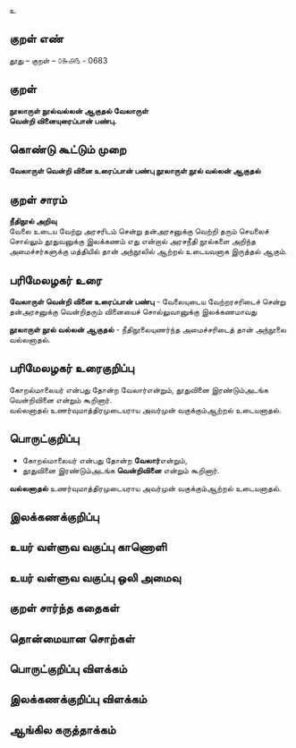 உ

## குறள் எண் 

தூது – குறள் – ௦௬௮௩ - 0683  

## குறள் 

**நூலாருள் நூல்வல்லன் ஆகுதல் வேலாருள்  
வென்றி வினையுரைப்பான் பண்பு.**  

## கொண்டு கூட்டும் முறை

**வேலாருள் வென்றி வினை உரைப்பான் பண்பு நூலாருள் நூல் வல்லன் ஆகுதல்**

## குறள் சாரம்   

**நீதிநூல் அறிவு**  
வேலை உடைய வேற்று அரசரிடம் சென்று தன்அரசனுக்கு வெற்றி தரும் செயலைச் சொல்லும் தூதுவனுக்கு இலக்கணம் எது என்றால் அரசநீதி நூல்களை அறிந்த அமைச்சர்களுக்கு மத்தியில் தான் அந்நூலில் ஆற்றல் உடையவனாக இருத்தல் ஆகும்.  

## பரிமேலழகர் உரை

**வேலாருள் வென்றி வினை உரைப்பான் பண்பு** - வேலையுடைய வேற்றரசரிடைச் சென்று தன்அரசனுக்கு வென்றிதரும் வினையைச் சொல்லுவானுக்கு இலக்கணமாவது  

**நூலாருள் நூல் வல்லன் ஆகுதல்** - நீதிநூலையுணர்ந்த அமைச்சரிடைத் தான் அந்நூலை வல்லனாதல்.   

## பரிமேலழகர் உரைகுறிப்பு   

கோறல்மாலையர் என்பது தோன்ற வேலார்என்றும், தூதுவினை இரண்டும்அடங்க வென்றிவினை என்றும் கூறினார்.  
வல்லனாதல் உணர்வுமாத்திரமுடையராய அவர்முன் வகுக்கும்ஆற்றல் உடையனாதல்.  

## பொருட்குறிப்பு 

* கோறல்மாலையர் என்பது தோன்ற **வேலார்**என்றும்,  
* தூதுவினை இரண்டும்அடங்க **வென்றிவினை** என்றும் கூறினார்.  

**வல்லனாதல்** உணர்வுமாத்திரமுடையராய அவர்முன் வகுக்கும்ஆற்றல் உடையனாதல்.    

## இலக்கணக்குறிப்பு  


## உயர் வள்ளுவ வகுப்பு காணொளி


## உயர் வள்ளுவ வகுப்பு ஒலி அமைவு 

 
## குறள் சார்ந்த கதைகள் 


## தொன்மையான சொற்கள்


## பொருட்குறிப்பு விளக்கம்


## இலக்கணக்குறிப்பு விளக்கம்


## ஆங்கில கருத்தாக்கம் 


